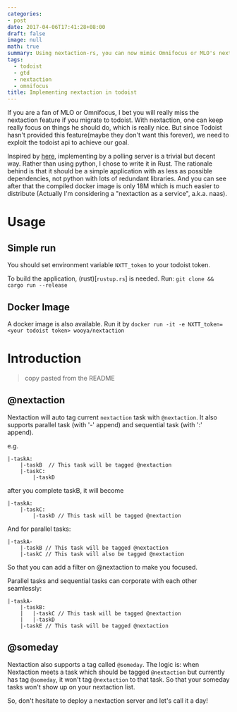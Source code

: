 ```yaml
---
categories:
- post
date: 2017-04-06T17:41:28+08:00
draft: false
image: null
math: true
summary: Using nextaction-rs, you can now mimic Omnifocus or MLO's nextaction behavior in todoist!
tags: 
  - todoist
  - gtd
  - nextaction
  - omnifocus
title: Implementing nextaction in todoist
---
```


If you are a fan of MLO or Omnifocus, I bet you will really miss the nextaction feature if you migrate to todoist. With nextaction, one can keep really focus on 
things he should do, which is really nice. But since Todoist hasn't provided this feature(maybe they don't want this forever), we need to exploit the todoist api to achieve our goal.

Inspired by [here](https://github.com/akramer/NextAction), implementing by a polling server is a trivial but decent way. Rather than using python, I chose to write it in Rust. The rationale behind is that it should be a simple 
application with as less as possible dependencies, not python with lots of redundant libraries. And you can see after that the compiled docker image is only 18M which is much easier to distribute (Actually I'm considering 
a "nextaction as a service", a.k.a. naas).

# Usage
## Simple run
You should set environment variable `NXTT_token` to your todoist token.

To build the application, (rust)[`rustup.rs`] is needed.
Run: `git clone && cargo run --release`

## Docker Image
A docker image is also available. Run it by `docker run -it -e NXTT_token=<your todoist token> wooya/nextaction`

# Introduction
> copy pasted from the README

## @nextaction
Nextaction will auto tag current `nextaction` task with `@nextaction`. It also supports parallel task (with '-' append)
and sequential task (with ':' append).

e.g.
```
|-taskA:
    |-taskB  // This task will be tagged @nextaction
    |-taskC:
        |-taskD
```
after you complete taskB, it will become
```
|-taskA:
    |-taskC:
        |-taskD // This task will be tagged @nextaction
```
And for parallel tasks:
```
|-taskA-
    |-taskB // This task will be tagged @nextaction
    |-taskC // This task will also be tagged @nextaction
```

So that you can add a filter on @nextaction to make you focused.

Parallel tasks and sequential tasks can corporate with each other seamlessly:
```
|-taskA-
    |-taskB:
    |   |-taskC // This task will be tagged @nextaction
    |   |-taskD
    |-taskE // This task will be tagged @nextaction
```

## @someday
Nextaction also supports a tag called `@someday`. The logic is:
when Nextaction meets a task which should be tagged `@nextaction`
but currently has tag `@someday`, it won't tag `@nextaction` to that task.
So that your someday tasks won't show up on your nextaction list.

So, don't hesitate to deploy a nextaction server and let's call it a day!